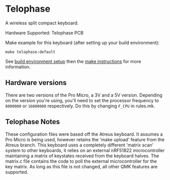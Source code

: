 Telophase
=========

A wireless split compact keyboard.

Hardware Supported: Telophase PCB

Make example for this keyboard (after setting up your build environment):

    make telophase:default

See [build environment setup](https://docs.qmk.fm/#/getting_started_build_tools) then the [make instructions](https://docs.qmk.fm/#/getting_started_make_guide) for more information.

## Hardware versions

There are two versions of the Pro Micro, a 3V and a 5V version. Depending on the version you're using, you'll need to set the processor frequency to `8000000` or `16000000` respectively. Do this by changing `F_CPU` in rules.mk.

## Telophase Notes

These configuration files were based off the Atreus keyboard. It assumes a Pro Micro is being used, however retains the 'make upload' feature from the Atreus branch. This keyboard uses a completely different 'matrix scan' system to other keyboards, it relies on an external nRF51822 microcontroller maintaining a matrix of keystates received from the keyboard halves. The matrix.c file contains the code to poll the external microcontroller for the key matrix. As long as this file is not changed, all other QMK features are supported.
